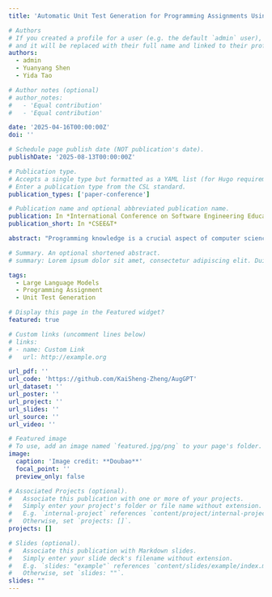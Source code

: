 ```yaml
---
title: 'Automatic Unit Test Generation for Programming Assignments Using Large Language Models'

# Authors
# If you created a profile for a user (e.g. the default `admin` user), write the username (folder name) here
# and it will be replaced with their full name and linked to their profile.
authors:
  - admin
  - Yuanyang Shen
  - Yida Tao

# Author notes (optional)
# author_notes:
#   - 'Equal contribution'
#   - 'Equal contribution'

date: '2025-04-16T00:00:00Z'
doi: ''

# Schedule page publish date (NOT publication's date).
publishDate: '2025-08-13T00:00:00Z'

# Publication type.
# Accepts a single type but formatted as a YAML list (for Hugo requirements).
# Enter a publication type from the CSL standard.
publication_types: ['paper-conference']

# Publication name and optional abbreviated publication name.
publication: In *International Conference on Software Engineering Education and Training*
publication_short: In *CSEE&T*

abstract: "Programming knowledge is a crucial aspect of computer science education, and unit testing is commonly employed to automatically assess programming assignments. Instructors and teaching assistants typically invest considerable efforts in writing unit tests, which may still be vulnerable to human oversight and mistakes. In this work, we explored the feasibility of using Large Language Models (LLMs) to automate the assessment of programming assignments. In particular, we proposed two approaches: the plain approach that uses GPT-4o-mini in a vanilla setting, and the augmented approach that integrates additional strategies such as tailored prompts with syntax and semantic constraints, and a feedback mechanism with information on test-effectiveness metrics. We evaluate the two approaches on six real-world programming assignments from an introductory-level programming course at our university. Compared to the plain approach, the augmented approach improves the usability and effectiveness of the generated unit tests, reducing 85 % compilation errors while enhancing the statement coverage and mutation scores by 1.7 x and 2.1 x, respectively. In addition, the augmented approach also complements human-written tests by covering additional program behaviors. In a case study of 1296 students' submissions that pass human-written tests, the augmented approach successfully detected new bugs in 13 % submissions, with an accuracy of 27 %. These results not only demonstrate the potentials of LLMs in generating useful unit tests for programming assignments, but also highlight the strategies that can effectively enhance LLMs' capabilities to augment human-written tests, offering practical benefits for both educators and students."

# Summary. An optional shortened abstract.
# summary: Lorem ipsum dolor sit amet, consectetur adipiscing elit. Duis posuere tellus ac convallis placerat. Proin tincidunt magna sed ex sollicitudin condimentum.

tags:
  - Large Language Models
  - Programming Assignment
  - Unit Test Generation

# Display this page in the Featured widget?
featured: true

# Custom links (uncomment lines below)
# links:
# - name: Custom Link
#   url: http://example.org

url_pdf: ''
url_code: 'https://github.com/KaiSheng-Zheng/AugGPT'
url_dataset: ''
url_poster: ''
url_project: ''
url_slides: ''
url_source: ''
url_video: ''

# Featured image
# To use, add an image named `featured.jpg/png` to your page's folder.
image:
  caption: 'Image credit: **Doubao**'
  focal_point: ''
  preview_only: false

# Associated Projects (optional).
#   Associate this publication with one or more of your projects.
#   Simply enter your project's folder or file name without extension.
#   E.g. `internal-project` references `content/project/internal-project/index.md`.
#   Otherwise, set `projects: []`.
projects: []

# Slides (optional).
#   Associate this publication with Markdown slides.
#   Simply enter your slide deck's filename without extension.
#   E.g. `slides: "example"` references `content/slides/example/index.md`.
#   Otherwise, set `slides: ""`.
slides: ""
---
```

